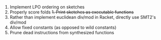 1. Implement LPO ordering on sketches
1. Properly score folds
~~1. Print sketches as executable functions~~
1. Rather than implement euclidean div/mod in Racket, directly use SMT2's div/mod
1. Allow fixed constants (as opposed to wild constants)
1. Prune dead instructions from synthesized functions
